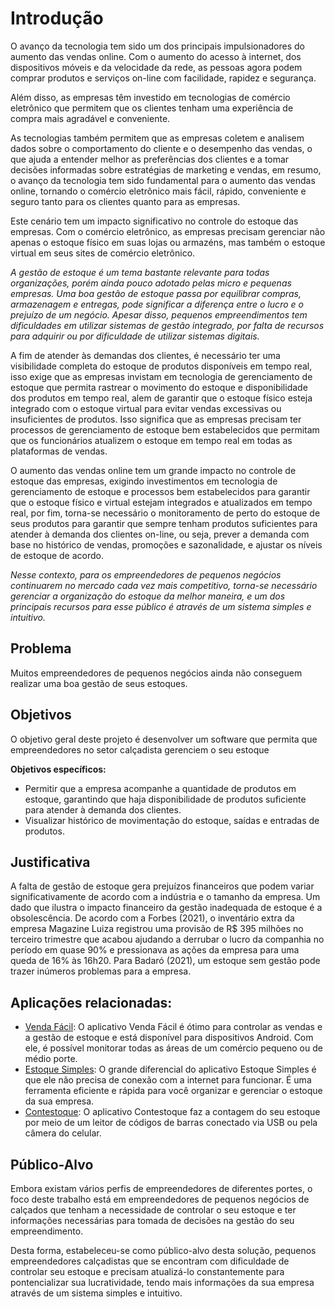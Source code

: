 # Introdução

O avanço da tecnologia tem sido um dos principais impulsionadores do aumento das vendas online. Com o aumento do acesso à internet, dos dispositivos móveis e da velocidade da rede, as pessoas agora podem comprar produtos e serviços on-line com facilidade, rapidez e segurança.

Além disso, as empresas têm investido em tecnologias de comércio eletrônico que permitem que os clientes tenham uma experiência de compra mais agradável e conveniente. 

As tecnologias também permitem que as empresas coletem e analisem dados sobre o comportamento do cliente e o desempenho das vendas, o que ajuda a entender melhor as preferências dos clientes e a tomar decisões informadas sobre estratégias de marketing e vendas, em resumo, o avanço da tecnologia tem sido fundamental para o aumento das vendas online, tornando o comércio eletrônico mais fácil, rápido, conveniente e seguro tanto para os clientes quanto para as empresas.

Este cenário tem um impacto significativo no controle do estoque das empresas. Com o comércio eletrônico, as empresas precisam gerenciar não apenas o estoque físico em suas lojas ou armazéns, mas também o estoque virtual em seus sites de comércio eletrônico.

_A gestão de estoque é um tema bastante relevante para todas organizações, porém ainda pouco adotado pelas micro e pequenas empresas. Uma boa gestão de estoque passa por equilibrar compras, armazenagem e entregas, pode significar a diferença entre o lucro e o prejuízo de um negócio. Apesar disso, pequenos empreendimentos tem dificuldades em utilizar sistemas de gestão integrado, por falta de recursos para adquirir ou por dificuldade de utilizar sistemas digitais._

A fim de atender às demandas dos clientes, é necessário ter uma visibilidade completa do estoque de produtos disponíveis em tempo real, isso exige que as empresas invistam em tecnologia de gerenciamento de estoque que permita rastrear o movimento do estoque e disponibilidade dos produtos em tempo real, alem de garantir que o estoque físico esteja integrado com o estoque virtual para evitar vendas excessivas ou insuficientes de produtos. Isso significa que as empresas precisam ter processos de gerenciamento de estoque bem estabelecidos que permitam que os funcionários atualizem o estoque em tempo real em todas as plataformas de vendas.

O aumento das vendas online tem um grande impacto no controle de estoque das empresas, exigindo investimentos em tecnologia de gerenciamento de estoque e processos bem estabelecidos para garantir que o estoque físico e virtual estejam integrados e atualizados em tempo real, por fim, torna-se necessário o monitoramento de perto do estoque de seus produtos para garantir que sempre tenham produtos suficientes para atender à demanda dos clientes on-line, ou seja, prever a demanda com base no histórico de vendas, promoções e sazonalidade, e ajustar os níveis de estoque de acordo.

_Nesse contexto, para os empreendedores de pequenos negócios continuarem no mercado cada vez mais competitivo, torna-se necessário gerenciar a organização do estoque da melhor maneira, e um dos principais recursos para esse público é através de um sistema simples e intuitivo._

## Problema

Muitos empreendedores de pequenos negócios ainda não conseguem realizar uma boa gestão de seus estoques.

## Objetivos

O objetivo geral deste projeto é desenvolver um software que permita que empreendedores no setor calçadista gerenciem o seu estoque 

**Objetivos específicos:**
- Permitir que a empresa acompanhe a quantidade de produtos em estoque, garantindo que haja disponibilidade de produtos suficiente para atender à demanda dos clientes.
- Visualizar histórico de movimentação do estoque, saídas e entradas de produtos. 

## Justificativa

A falta de gestão de estoque gera prejuízos financeiros que podem variar significativamente de acordo com a indústria e o tamanho da empresa. Um dado que ilustra o impacto financeiro da gestão inadequada de estoque é a obsolescência. De acordo com a Forbes (2021), o inventário extra da empresa Magazine Luiza registrou uma provisão de R$ 395 milhões no terceiro trimestre que acabou ajudando a derrubar o lucro da companhia no período em quase 90% e pressionava as ações da empresa para uma queda de 16% às 16h20. Para Badaró (2021), um estoque sem gestão pode trazer inúmeros problemas para a empresa.

## Aplicações relacionadas:

- [Venda Fácil](https://appvendafacil.com.br/): O aplicativo Venda Fácil é ótimo para controlar as vendas e a gestão de estoque e está disponível para dispositivos Android. Com ele, é possível monitorar todas as áreas de um comércio pequeno ou de médio porte.
- [Estoque Simples](https://gestaoclick.com.br/app-estoque-simples/): O grande diferencial do aplicativo Estoque Simples é que ele não precisa de conexão com a internet para funcionar. É uma ferramenta eficiente e rápida para você organizar e gerenciar o estoque da sua empresa.
- [Contestoque](http://www.contestoque.com.br/): O aplicativo Contestoque faz a contagem do seu estoque por meio de um leitor de códigos de barras conectado via USB ou pela câmera do celular.

## Público-Alvo

Embora existam vários perfis de empreendedores de diferentes portes, o foco deste trabalho está em empreendedores de pequenos negócios de calçados que tenham a necessidade de controlar o seu estoque e ter informações necessárias para tomada de decisões na gestão do seu empreendimento. 

Desta forma, estabeleceu-se como público-alvo desta solução, pequenos empreendedores calçadistas que se encontram com dificuldade de controlar seu estoque e precisam atualizá-lo constantemente para pontencializar sua lucratividade, tendo mais informações da sua empresa através de um sistema simples e intuitivo.


